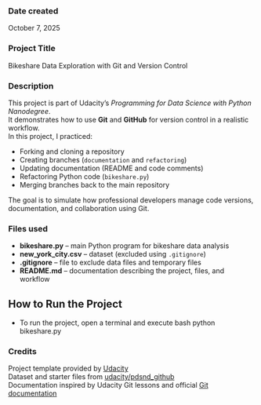 ### Date created
October 7, 2025

### Project Title
Bikeshare Data Exploration with Git and Version Control

### Description
This project is part of Udacity’s *Programming for Data Science with Python Nanodegree*.  
It demonstrates how to use **Git** and **GitHub** for version control in a realistic workflow.  
In this project, I practiced:
- Forking and cloning a repository  
- Creating branches (`documentation` and `refactoring`)  
- Updating documentation (README and code comments)  
- Refactoring Python code (`bikeshare.py`)  
- Merging branches back to the main repository

The goal is to simulate how professional developers manage code versions, documentation, and collaboration using Git.

### Files used
- **bikeshare.py** – main Python program for bikeshare data analysis  
- **new_york_city.csv** – dataset (excluded using `.gitignore`)  
- **.gitignore** – file to exclude data files and temporary files  
- **README.md** – documentation describing the project, files, and workflow

## How to Run the Project
- To run the project, open a terminal and execute 
bash
python bikeshare.py

### Credits
Project template provided by [Udacity](https://www.udacity.com/)  
Dataset and starter files from [udacity/pdsnd_github](https://github.com/udacity/pdsnd_github)  
Documentation inspired by Udacity Git lessons and official [Git documentation](https://git-scm.com/doc)
